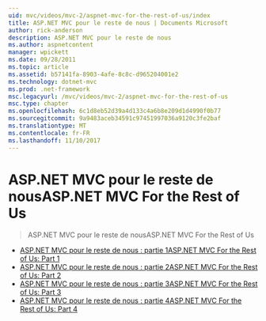```yaml
---
uid: mvc/videos/mvc-2/aspnet-mvc-for-the-rest-of-us/index
title: ASP.NET MVC pour le reste de nous | Documents Microsoft
author: rick-anderson
description: ASP.NET MVC pour le reste de nous
ms.author: aspnetcontent
manager: wpickett
ms.date: 09/28/2011
ms.topic: article
ms.assetid: b57141fa-8903-4afe-8c8c-d965204001e2
ms.technology: dotnet-mvc
ms.prod: .net-framework
msc.legacyurl: /mvc/videos/mvc-2/aspnet-mvc-for-the-rest-of-us
msc.type: chapter
ms.openlocfilehash: 6c1d8eb52d39a4d133c4a6b8e209d1d4990f0b77
ms.sourcegitcommit: 9a9483aceb34591c97451997036a9120c3fe2baf
ms.translationtype: MT
ms.contentlocale: fr-FR
ms.lasthandoff: 11/10/2017
---
```

<a name="aspnet-mvc-for-the-rest-of-us"></a><span data-ttu-id="22ca3-103">ASP.NET MVC pour le reste de nous</span><span class="sxs-lookup"><span data-stu-id="22ca3-103">ASP.NET MVC For the Rest of Us</span></span>
====================
> <span data-ttu-id="22ca3-104">ASP.NET MVC pour le reste de nous</span><span class="sxs-lookup"><span data-stu-id="22ca3-104">ASP.NET MVC For the Rest of Us</span></span>


- [<span data-ttu-id="22ca3-105">ASP.NET MVC pour le reste de nous : partie 1</span><span class="sxs-lookup"><span data-stu-id="22ca3-105">ASP.NET MVC For the Rest of Us: Part 1</span></span>](aspnet-mvc-for-the-rest-of-us-part-1.md)
- [<span data-ttu-id="22ca3-106">ASP.NET MVC pour le reste de nous : partie 2</span><span class="sxs-lookup"><span data-stu-id="22ca3-106">ASP.NET MVC For the Rest of Us: Part 2</span></span>](aspnet-mvc-for-the-rest-of-us-part-2.md)
- [<span data-ttu-id="22ca3-107">ASP.NET MVC pour le reste de nous : partie 3</span><span class="sxs-lookup"><span data-stu-id="22ca3-107">ASP.NET MVC For the Rest of Us: Part 3</span></span>](aspnet-mvc-for-the-rest-of-us-part-3.md)
- [<span data-ttu-id="22ca3-108">ASP.NET MVC pour le reste de nous : partie 4</span><span class="sxs-lookup"><span data-stu-id="22ca3-108">ASP.NET MVC For the Rest of Us: Part 4</span></span>](aspnet-mvc-for-the-rest-of-us-part-4.md)
